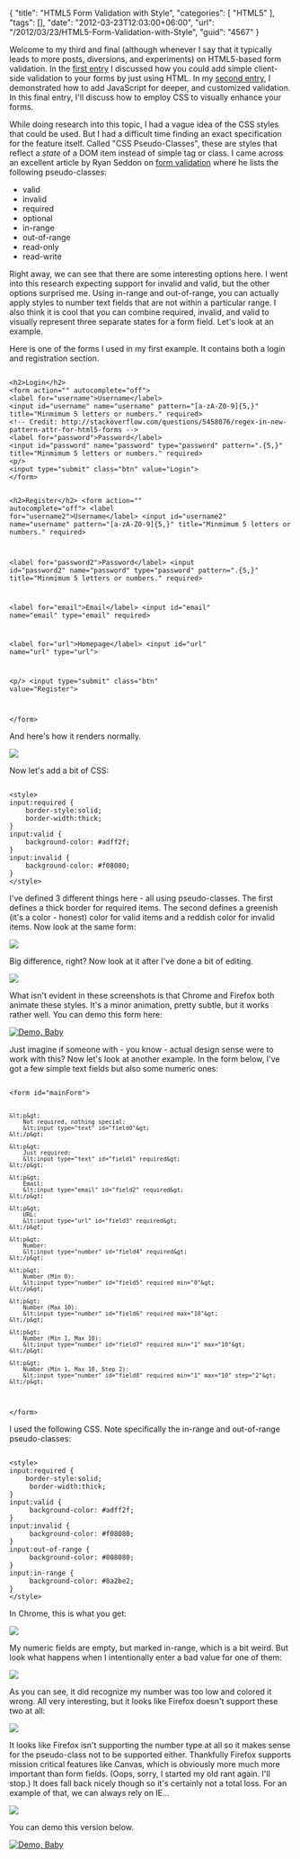 {
	"title": "HTML5 Form Validation with Style",
	"categories": [
		"HTML5"
	],
	"tags": [],
	"date": "2012-03-23T12:03:00+06:00",
	"url": "/2012/03/23/HTML5-Form-Validation-with-Style",
	"guid": "4567"
}

Welcome to my third and final (although whenever I say that it typically leads to more posts, diversions, and experiments) on HTML5-based form validation. In the <a href="http://www.raymondcamden.com/index.cfm/2012/3/16/A-look-at-HTML5-Form-Validition">first entry</a> I discussed how you could add simple client-side validation to your forms by just using HTML. In my <a href="http://www.raymondcamden.com/index.cfm/2012/3/19/HTML5-Form-Validation--The-Constraint-Validation-API">second entry</a>, I demonstrated how to add JavaScript for deeper, and customized validation. In this final entry, I'll discuss how to employ CSS to visually enhance your forms.
<!--more-->
<p>

While doing research into this topic, I had a vague idea of the CSS styles that could be used. But I had a difficult time finding an exact specification for the feature itself. Called "CSS Pseudo-Classes", these are styles that reflect a <i>state</i> of a DOM item instead of simple tag or class. I came across an excellent article by Ryan Seddon on <a href="http://www.alistapart.com/articles/forward-thinking-form-validation/">form validation</a> where he lists the following pseudo-classes:

<p>

<ul>
<li>valid</li>
<li>invalid</li>
<li>required</li>
<li>optional</li>
<li>in-range</li>
<li>out-of-range</li>
<li>read-only</li>
<li>read-write</li>
</ul>

<p>

Right away, we can see that there are some interesting options here. I went into this research expecting support for invalid and valid, but the other options surprised me. Using in-range and out-of-range, you can actually apply styles to number text fields that are not within a particular range. I also think it is cool that you can combine required, invalid, and valid to visually represent three separate states for a form field. Let's look at an example.

<p>

Here is one of the forms I used in my first example. It contains both a login and registration section.

<p>

<code>
&lt;h2&gt;Login&lt;/h2&gt;
&lt;form action="" autocomplete="off"&gt;
&lt;label for="username"&gt;Username&lt;/label&gt;
&lt;input id="username" name="username" pattern="[a-zA-Z0-9]{5,}" title="Minmimum 5 letters or numbers." required&gt;
&lt;!-- Credit: http://stackoverflow.com/questions/5458076/regex-in-new-pattern-attr-for-html5-forms --&gt;
&lt;label for="password"&gt;Password&lt;/label&gt;
&lt;input id="password" name="password" type="password" pattern=".{5,}" title="Minmimum 5 letters or numbers." required&gt;
&lt;p/&gt;
&lt;input type="submit" class="btn" value="Login"&gt;
&lt;/form&gt;

&lt;h2&gt;Register&lt;/h2&gt;
&lt;form action="" autocomplete="off"&gt;
&lt;label for="username2"&gt;Username&lt;/label&gt;
&lt;input id="username2" name="username" pattern="[a-zA-Z0-9]{5,}" title="Minmimum 5 letters or numbers."  required&gt;

&lt;label for="password2"&gt;Password&lt;/label&gt;
&lt;input id="password2" name="password" type="password" pattern=".{5,}" title="Minmimum 5 letters or numbers." required&gt;

&lt;label for="email"&gt;Email&lt;/label&gt;
&lt;input id="email" name="email" type="email" required&gt;

&lt;label for="url"&gt;Homepage&lt;/label&gt;
&lt;input id="url" name="url" type="url"&gt;

&lt;p/&gt;
&lt;input type="submit" class="btn" value="Register"&gt;

&lt;/form&gt;
</code>

<p>

And here's how it renders normally.

<p>

<img src="http://static.raymondcamden.com/images/ScreenClip48.png" />

<p>

Now let's add a bit of CSS:

<p>

<code>
&lt;style&gt;
input:required {
    border-style:solid;
    border-width:thick;
}
input:valid {
    background-color: #adff2f;
}
input:invalid {
    background-color: #f08080;
}
&lt;/style&gt;
</code>

<p>

I've defined 3 different things here - all using pseudo-classes. The first defines a thick border for required items. The second defines a greenish (it's a color - honest) color for valid items and a reddish color for invalid items. Now look at the same form:

<p>

<img src="http://static.raymondcamden.com/images/ScreenClip49.png" />

<p>

Big difference, right? Now look at it after I've done a bit of editing.

<p>

<img src="http://static.raymondcamden.com/images/ScreenClip50.png" />

<p>

What isn't evident in these screenshots is that Chrome and Firefox both animate these styles. It's a minor animation, pretty subtle, but it works rather well. You can demo this form here:

<p>
<a href="http://www.raymondcamden.com/demos/2012/mar/23/20_validationnicer.html"><img src="http://static.raymondcamden.com/images/icon_128.png" title="Demo, Baby" border="0"></a>

<p>

Just imagine if someone with - you know - actual design sense were to work with this? Now let's look at another example. In the form below, I've got a few simple text fields but also some numeric ones:

<p>

<code>
&lt;form id="mainForm"&gt;

    &lt;p&gt;
        Not required, nothing special:
        &lt;input type="text" id="field0"&gt;
    &lt;/p&gt;

    &lt;p&gt;
        Just required:
        &lt;input type="text" id="field1" required&gt;
    &lt;/p&gt;

    &lt;p&gt;
        Email:
        &lt;input type="email" id="field2" required&gt;
    &lt;/p&gt;

    &lt;p&gt;
        URL:
        &lt;input type="url" id="field3" required&gt;
    &lt;/p&gt;

    &lt;p&gt;
        Number:
        &lt;input type="number" id="field4" required&gt;
    &lt;/p&gt;

    &lt;p&gt;
        Number (Min 0):
        &lt;input type="number" id="field5" required min="0"&gt;
    &lt;/p&gt;

    &lt;p&gt;
        Number (Max 10):
        &lt;input type="number" id="field6" required max="10"&gt;
    &lt;/p&gt;

    &lt;p&gt;
        Number (Min 1, Max 10):
        &lt;input type="number" id="field7" required min="1" max="10"&gt;
    &lt;/p&gt;

    &lt;p&gt;
        Number (Min 1, Max 10, Step 2):
        &lt;input type="number" id="field8" required min="1" max="10" step="2"&gt;
    &lt;/p&gt;

&lt;/form&gt;
</code>

<p>

I used the following CSS. Note specifically the in-range and out-of-range pseudo-classes:

<p>

<code>
&lt;style&gt;
input:required {
    border-style:solid;
     border-width:thick;
}
input:valid {
     background-color: #adff2f;
}
input:invalid {
     background-color: #f08080;
}
input:out-of-range {
     background-color: #808080;
}
input:in-range {
     background-color: #8a2be2;
}
&lt;/style&gt;
</code>

<p>

In Chrome, this is what you get:

<p>

<img src="http://static.raymondcamden.com/images/ScreenClip51.png" />

<p>

My numeric fields are empty, but marked in-range, which is a bit weird. But look what happens when I intentionally enter a bad value for one of them:

<p>

<img src="http://static.raymondcamden.com/images/ScreenClip52.png" />

<p>

As you can see, it did recognize my number was too low and colored it wrong. All very interesting, but it looks like Firefox doesn't support these two at all:

<p>

<img src="http://static.raymondcamden.com/images/ScreenClip53.png" />

<p>

It looks like Firefox isn't supporting the number type at all so it makes sense for the pseudo-class not to be supported either. Thankfully Firefox supports mission critical features like Canvas, which is obviously more much more important than form fields. (Oops, sorry, I started my old rant again. I'll stop.) It does fall back nicely though so it's certainly not a total loss. For an example of that, we can always rely on IE... 

<p>

<img src="http://static.raymondcamden.com/images/ScreenClip54.png" />

<p>

You can demo this version below.

<p>

<a href="http://www.raymondcamden.com/demos/2012/mar/23/21_validationnicer.html"><img src="http://static.raymondcamden.com/images/icon_128.png" title="Demo, Baby" border="0"></a>